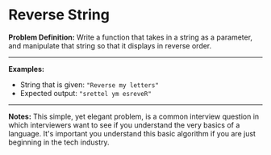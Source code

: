 # Reverse String
**Problem Definition:** 
Write a function that takes in a string as a parameter, and manipulate that string so that it displays in reverse order.

---
**Examples:**
* String that is given: ` "Reverse my letters" `
* Expected output: ` "srettel ym esreveR" `

---
**Notes:**
This simple, yet elegant problem, is a common interview question in which interviewers want to see if you understand the very basics of
a language. It's important you understand this basic algorithm if you are just beginning in the tech industry.
